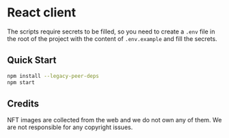 # React client

The scripts require secrets to be filled, so you need to create a `.env` file in the root of the project with the content of `.env.example` and fill the secrets.

## Quick Start

```bash
npm install --legacy-peer-deps
npm start
```

## Credits

NFT images are collected from the web and we do not own any of them. We are not responsible for any copyright issues.
